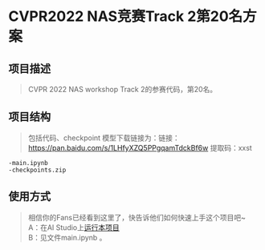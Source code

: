 # CVPR2022 NAS竞赛Track 2第20名方案

## 项目描述
> CVPR 2022 NAS workshop Track 2的参赛代码，第20名。

## 项目结构
> 包括代码、checkpoint
> 模型下载链接为：链接：https://pan.baidu.com/s/1LHfyXZQ5PPgqamTdckBf6w 
提取码：xxst
```
-main.ipynb 
-checkpoints.zip

```
## 使用方式
> 相信你的Fans已经看到这里了，快告诉他们如何快速上手这个项目吧~  
A：在AI Studio上[运行本项目](https://aistudio.baidu.com/aistudio/usercenter)  
B：见文件main.ipynb 。
